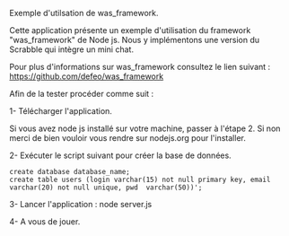 Exemple d'utilsation de was_framework.

Cette application présente un exemple d'utilisation du framework "was_framework" de Node js. Nous y implémentons une version du Scrabble qui intègre un mini chat.

Pour plus d'informations sur was_framework consultez le lien suivant : https://github.com/defeo/was_framework


Afin de la tester procéder comme suit :

1- Télécharger l'application.

Si vous avez node js installé sur votre machine, passer à l'étape 2. 
Si non merci de bien vouloir vous rendre sur nodejs.org pour l'installer.

2- Exécuter le script suivant pour créer la base de données.

    create database database_name;
    create table users (login varchar(15) not null primary key, email varchar(20) not null unique, pwd  varchar(50))';
    
3- Lancer l'application : node server.js

4- A vous de jouer.
